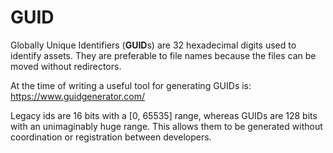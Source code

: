 GUID
====

Globally Unique Identifiers (**GUID**s) are 32 hexadecimal digits used to identify assets. They are preferable to file names because the files can be moved without redirectors.

At the time of writing a useful tool for generating GUIDs is: https://www.guidgenerator.com/

Legacy ids are 16 bits with a [0, 65535] range, whereas GUIDs are 128 bits with an unimaginably huge range. This allows them to be generated without coordination or registration between developers.
